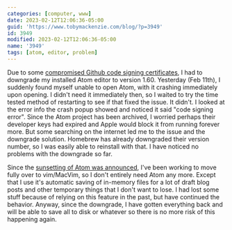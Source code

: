 ```yaml
---
categories: [computer, www]
date: 2023-02-12T12:06:36-05:00
guid: 'https://www.tobymackenzie.com/blog/?p=3949'
id: 3949
modified: 2023-02-12T12:06:36-05:00
name: '3949'
tags: [atom, editor, problem]
---
```


Due to some [compromised Github code signing certificates](https://github.blog/2023-01-30-action-needed-for-github-desktop-and-atom-users/), I had to downgrade my installed Atom editor to version 1.60.<!--more-->  Yesterday (Feb 11th), I suddenly found myself unable to open Atom, with it crashing immediately upon opening.  I didn't need it immediately then, so I waited to try the time tested method of restarting to see if that fixed the issue.  It didn't.  I looked at the error info the crash popup showed and noticed it said "code signing error".  Since the Atom project has been archived, I worried perhaps their developer keys had expired and Apple would block it from running forever more.  But some searching on the internet led me to the issue and the downgrade solution.  Homebrew has already downgraded their version number, so I was easily able to reinstall with that.  I have noticed no problems with the downgrade so far.

Since the [sunsetting of Atom was announced](https://github.blog/2022-06-08-sunsetting-atom/), I've been working to move fully over to vim/MacVim, so I don't entirely need Atom any more.  Except that I use it's automatic saving of in-memory files for a lot of draft blog posts and other temporary things that I don't want to lose.  I had lost some stuff because of relying on this feature in the past, but have continued the behavior.  Anyway, since the downgrade, I have gotten everything back and will be able to save all to disk or whatever so there is no more risk of this happening again.
